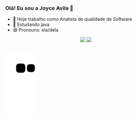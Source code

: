 ### Olá! Eu sou a Joyce Avila 👋

- 🔭 Hoje trabalho como Analista de qualidade de Software
- 📖 Estudando java
- 😄 Pronouns: ela/dela




  
 <div align="center">
  <a href = "mailto:avilajoyce8@gmail.com"><img src="https://img.shields.io/badge/-Gmail-%23333?style=for-the-badge&logo=gmail&logoColor=white" target="_blank"></a>
  <a href="Link linkedin:www.linkedin.com/in/joyce-avila" target="_blank"><img src="https://img.shields.io/badge/-LinkedIn-%230077B5?style=for-the-badge&logo=linkedin&logoColor=white" target="_blank"></a> 
</div>
</br>



![Snake animation](https://github.com/Avilajoyce2828/Avilajoyce2828/blob/output/github-contribution-grid-snake.svg)
